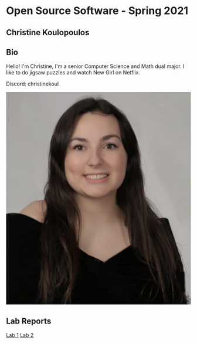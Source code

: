 # Open Source Software - Spring 2021
## Christine Koulopoulos

## Bio
Hello! I'm Christine, I'm a senior Computer Science and Math dual major. I like to do jigsaw puzzles and watch New Girl on Netflix.

Discord: christinekoul

![Christine](images/selfie.jpg)

## Lab Reports
[Lab 1](labs/lab-01/lab01.md)
[Lab 2](labs/lab-01/lab02.md)
